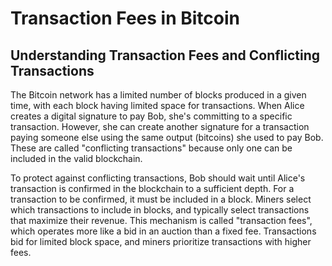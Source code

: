 # Transaction Fees in Bitcoin

## Understanding Transaction Fees and Conflicting Transactions

The Bitcoin network has a limited number of blocks produced in a given time, with each block having limited space for transactions. When Alice creates a digital signature to pay Bob, she's committing to a specific transaction. However, she can create another signature for a transaction paying someone else using the same output (bitcoins) she used to pay Bob. These are called "conflicting transactions" because only one can be included in the valid blockchain.

To protect against conflicting transactions, Bob should wait until Alice's transaction is confirmed in the blockchain to a sufficient depth. For a transaction to be confirmed, it must be included in a block. Miners select which transactions to include in blocks, and typically select transactions that maximize their revenue. This mechanism is called "transaction fees", which operates more like a bid in an auction than a fixed fee. Transactions bid for limited block space, and miners prioritize transactions with higher fees.